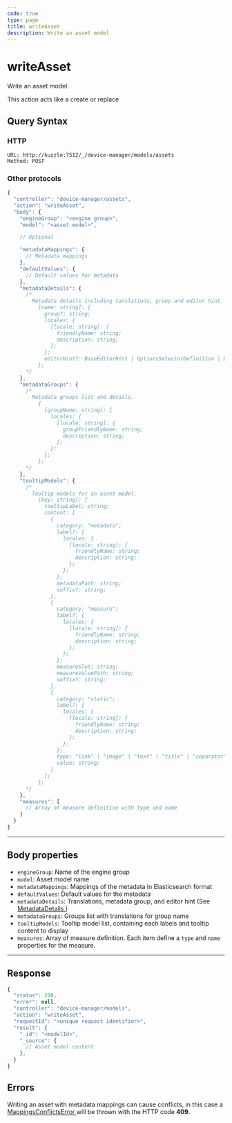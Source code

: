 ```yaml
---
code: true
type: page
title: writeAsset
description: Write an asset model
---
```


# writeAsset

Write an asset model.

This action acts like a create or replace

## Query Syntax

### HTTP

```http
URL: http://kuzzle:7512/_/device-manager/models/assets
Method: POST
```

### Other protocols

```js
{
  "controller": "device-manager/assets",
  "action": "writeAsset",
  "body": {
    "engineGroup": "<engine group>",
    "model": "<asset model>",

    // Optional

    "metadataMappings": {
      // Metadata mappings
    },
    "defaultValues": {
      // Default values for metadata
    },
    "metadataDetails": {
      /*
        Metadata details including tanslations, group and editor hint.
          [name: string]: {
            group?: string;
            locales: {
              [locale: string]: {
                friendlyName: string;
                description: string;
              };
            };
            editorHint?: BaseEditorHint | OptionsSelectorDefinition | DatetimeEditorHint;
          };
      */
    },
    "metadataGroups": {
      /*
        Metadata groups list and details.
          {
            [groupName: string]: {
              locales: {
                [locale: string]: {
                  groupFriendlyName: string;
                  description: string;
                };
              };
            };
          };
      */
    },
    "tooltipModels": {
      /*
        Tooltip models for an asset model.
          [key: string]: {
            tooltipLabel: string;
            content: [
              {
                category: "metadata";
                label?: {
                  locales: {
                    [locale: string]: {
                      friendlyName: string;
                      description: string;
                    };
                  };
                };
                metadataPath: string;
                suffix?: string;
              },
              {
                category: "measure";
                label?: {
                  locales: {
                    [locale: string]: {
                      friendlyName: string;
                      description: string;
                    };
                  };
                };
                measureSlot: string;
                measureValuePath: string;
                suffix?: string;
              },
              {
                category: "static";
                label?: {
                  locales: {
                    [locale: string]: {
                      friendlyName: string;
                      description: string;
                    };
                  };
                };
                type: "link" | "image" | "text" | "title" | "separator";
                value: string;
              }
            ];
          };
      */
    },
    "measures": [
      // Array of measure definition with type and name
    ]
  }
}
```

---

## Body properties

- `engineGroup`: Name of the engine group
- `model`: Asset model name
- `metadataMappings`: Mappings of the metadata in Elasticsearch format
- `defaultValues`: Default values for the metadata
- `metadataDetails`: Translations, metadata group, and editor hint (See [ MetadataDetails ](../../../concepts/metadatadetails/index.md))
- `metadataGroups`: Groups list with translations for group name
- `tooltipModels`: Tooltip model list, containing each labels and tooltip content to display
- `measures`: Array of measure definition. Each item define a `type` and `name` properties for the measure.

---

## Response

```js
{
  "status": 200,
  "error": null,
  "controller": "device-manager/models",
  "action": "writeAsset",
  "requestId": "<unique request identifier>",
  "result": {
    "_id": "<modelId>",
    "_source": {
      // Asset model content
    },
  }
}
```

## Errors

Writing an asset with metadata mappings can cause conflicts, in this case a [ MappingsConflictsError ](../../../errors/mappings-conflicts/index.md) will be thrown with the HTTP code **409**.
